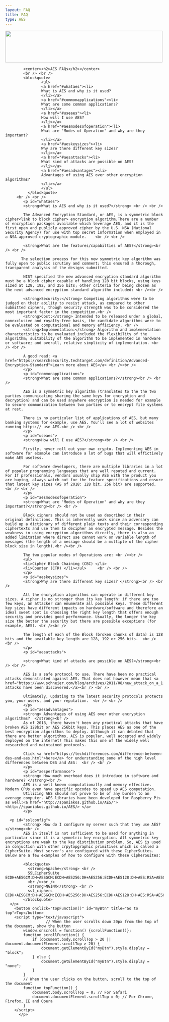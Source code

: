 ```yaml
---
layout: FAQ
title: FAQ
type: AES
---
```

<p>
<img src="/dev/static_files/faqs.jpg" style="width:500px;height:100px;" class="center" />

            <center><h2>AES FAQs</h2></center>
            <br /> <br />
            <blockquote>
        			<ul>
        			<a href="#whataes"><li>
        			What is AES and why is it used?
        			</li></a>
        			<a href="#commonapplications"><li>
        			What are some common applications?
        			</li></a>
        			<a href="#useaes"><li>
        			How will I use AES?
        			</li></a>
        			<a href="#aesmodesofoperation"><li>
        			What are "Modes of Operation" and why are they important?
        			</li></a>
        			<a href="#aeskeysizes"><li>
        			Why are there different key sizes?
        			</li></a>
        			<a href="#aesattacks"><li>
        			What kind of attacks are possible on AES?
        			</li></a>
        			<a href="#aesadvantages"><li>
        			Advantages of using AES over other encryption algorithms?
        			</li></a>
        			</ul>
              </blockquote>
		 <br /> <br />
			<p id="whataes">
            <strong>What is AES and why is it used?</strong> <br /> <br />

            The Advanced Encryption Standard, or AES, is a symmetric block cipher<link to block cipher> encryption algorithm.There are a number of encryption packages available which leverage AES, and it is the first open and publicly approved cipher by the U.S. NSA (National Security Agency) for use with top secret information when employed in a NSA-approved cryptographic module.    <br /> <br />

            <strong>What are the features/capabilties of AES?</strong><br /> <br />

           The selection process for this new symmetric key algorithm was fully open to public scrutiny and comment; this ensured a thorough, transparent analysis of the designs submitted.

			NIST specified the new advanced encryption standard algorithm must be a block cipher capable of handling 128 bit blocks, using keys sized at 128, 192, and 256 bits; other criteria for being chosen as the next advanced encryption standard algorithm included: <br /><br />

			<strong>Security:</strong> Competing algorithms were to be judged on their ability to resist attack, as compared to other submitted ciphers, though security strength was to be considered the most important factor in the competition.<br />
			<strong>Cost:</strong> Intended to be released under a global, nonexclusive and royalty-free basis, the candidate algorithms were to be evaluated on computational and memory efficiency. <br />
			<strong>Implementation:</strong> Algorithm and implementation characteristics to be evaluated included the flexibility of the algorithm; suitability of the algorithm to be implemented in hardware or software; and overall, relative simplicity of implementation. <br /> <br />

			A good read: <a href="https://searchsecurity.techtarget.com/definition/Advanced-Encryption-Standard">Learn more about AES</a> <br /><br />
			</p>
			<p id="commonapplications">
            <strong>What are some common applications?</strong><br /> <br />

			AES is a symmetric key algorithm (translates to the the two parties communicating sharing the same keys for encryption and decryption) and can be used anywhere encryption is needed for example to secure communication between two parties or to encrypt file systems at rest.

			There is no particular list of applications of AES, but many banking systems for example, use AES. You'll see a lot of websites running https:// use AES.<br /> <br />
			</p>
			<p id="useaes">
            <strong>How will I use AES?</strong><br /> <br />

            Firstly, never roll out your own crypto. Implementing AES in software for example can introduce a lot of bugs that will effictively make AES useless.

			For software developers, there are multiple libraries in a lot of popular programming languages that are well reputed and current. For IT professionals, vendors usually ship AES with the product you are buying, always watch out for the feature specifications and ensure that latest key sizes (AS of 2018: 128 bit, 256 bit) are supported.  <br /> <br />
			</p>
			<p id="aesmodesofoperation">
            <strong>What are "Modes of Operation" and why are they important?</strong><br /> <br />

            Block ciphers should not be used as described in their original definitions. This is inherently weak since an adversary can build up a dictionary of different plain texts and their corresponding ciphertexts and use them to decipher an encrypted message. Besides the weakness in using encryption algorithms directly, there is also an added limitation where direct use cannot work on variable length of messages (the length of a message should be a multiple of the cipher block size in length).<br /><br />

			The two popular modes of Operations are: <br /><br />
			<ul>
			<li>Cipher Block Chaining (CBC) </li>
			<li>Counter (CTR) </li></ul>	 <br /> <br />
			</p>
			<p id="aeskeysizes">
            <strong>Why are there different key sizes? </strong><br /> <br />

            All the encryption algorithms can operate in different key sizes. A cipher is no stronger than its key length: if there are too few keys, an attacker can enumerate all possible keys. These different key sizes have different impacts on hardware/software and therefore an ideal sweet spot is choosing the right key length that offers enough security and provides good performance. Usually, the longer the key size the better the security but there are possible exceptions (for example, AES). <br /><br />

			The length of each of the Block (broken chunks of data) is 128 bits and the available key length are 128, 192 or 256 bits.  <br /> <br />
			</p>
			<p id="aesattacks">

            <strong>What kind of attacks are possible on AES?</strong><br /> <br />

            AES is a safe protocol to use. There have been no practical attacks demonstrated against AES. That does not however mean that <a href="https://www.schneier.com/blog/archives/2011/08/new_attack_on_a_1.html">no attacks have been discovered.</a><br /> <br />

            Ultimately, updating to the latest security protocols protects you, your users, and your reputation.  <br /> <br />
			</p>
			<p id="aesadvantages">
            <strong> Advantages of using AES over other encryption algorithms?  </strong><br />
            As of 2018, there haven't been any practical attacks that have broken AES 128bit or AES 256bit keys. This places AES as one of the best encryption algorithms to deploy. Although it can debated that there are better algorithms, AES is popular, well accepted and widely deployed on the internet! This makes this one of the widely well researched and maintained protocols.

			Click <a href="https://techdifferences.com/difference-between-des-and-aes.html">here</a> for understanding some of the high level differences between DES and AES:  <br /> <br />
			</p>
			<p id="aesperformance">
            <strong> How much overhead does it introduce in software and hardware? </strong><br />
            AES is a well known computationally and memory effective. Modern CPUs even have specific opcodes to speed up AES computation.
			Utilizing AES should not prove to be of any burden to an average computer. AES libraries have been developed for Raspberry Pis as well:<a href="http://spaniakos.github.io/AES/"> <http://spaniakos.github.io/AES/> </a>
			</p>

      <p id="sslconfig">
            <strong> How do I configure my server such that they use AES? </strong><br />
            AES in itself is not sufficient to be used for anything in particular since it is a symmetric key encryption. All symmetric key encryptions are weak to the key distribution problem. So, AES is used in conjuction with other crpytopgraphic primitives which is called a CipherSuite. Most server's are configured with these CipherSuites. Below are a few examples of how to configure with these CipherSuites:

            <blockquote>
              <strong>Apache</strong> <br />
              SSLCipherSuite ECDH+AESGCM:DH+AESGCM:ECDH+AES256:DH+AES256:ECDH+AES128:DH+AES:RSA+AESGCM:RSA+AES:!aNULL:!MD5:!DSS
              <br /><br />
              <strong>NGINX</strong> <br />
              ssl_ciphers ECDH+AESGCM:DH+AESGCM:ECDH+AES256:DH+AES256:ECDH+AES128:DH+AES:RSA+AESGCM:RSA+AES:!aNULL:!MD5:!DSS;
            </blockquote>
      </p>
        <button onclick="topFunction()" id="myBtn" title="Go to top">Top</button>
        <script type="text/javascript">
                      // When the user scrolls down 20px from the top of the document, show the button
            window.onscroll = function() {scrollFunction()};
            function scrollFunction() {
                if (document.body.scrollTop > 20 || document.documentElement.scrollTop > 20) {
                    document.getElementById("myBtn").style.display = "block";
                } else {
                    document.getElementById("myBtn").style.display = "none";
                }
            }
            // When the user clicks on the button, scroll to the top of the document
            function topFunction() {
                document.body.scrollTop = 0; // For Safari
                document.documentElement.scrollTop = 0; // For Chrome, Firefox, IE and Opera
            }
        </script>
          </p>
